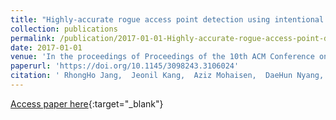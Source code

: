 ```yaml
---
title: "Highly-accurate rogue access point detection using intentional channel interference: poster"
collection: publications
permalink: /publication/2017-01-01-Highly-accurate-rogue-access-point-detection-using-intentional-channel-interference-poster
date: 2017-01-01
venue: 'In the proceedings of Proceedings of the 10th ACM Conference on Security and Privacy in Wireless and Mobile Networks, WiSec 2017, Boston, MA, USA, July 18-20, 2017'
paperurl: 'https://doi.org/10.1145/3098243.3106024'
citation: ' RhongHo Jang,  Jeonil Kang,  Aziz Mohaisen,  DaeHun Nyang, &quot;Highly-accurate rogue access point detection using intentional channel interference: poster.&quot; In the proceedings of Proceedings of the 10th ACM Conference on Security and Privacy in Wireless and Mobile Networks, WiSec 2017, Boston, MA, USA, July 18-20, 2017, 2017.'
---
```

[Access paper here](https://doi.org/10.1145/3098243.3106024){:target="_blank"}

